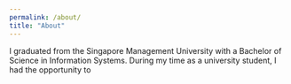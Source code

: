 ```yaml
---
permalink: /about/
title: "About"
---
```


I graduated from the Singapore Management University with a Bachelor of Science in Information Systems. During my time as a university student, I had the opportunity to 